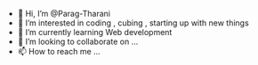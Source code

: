 - 👋 Hi, I’m @Parag-Tharani
- 👀 I’m interested in coding , cubing , starting up with new things
- 🌱 I’m currently learning Web development
- 💞️ I’m looking to collaborate on ...
- 📫 How to reach me ...
